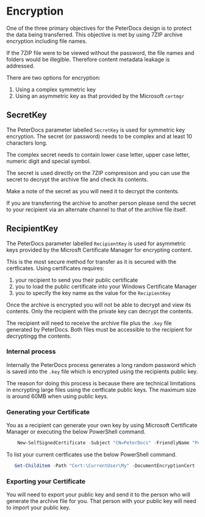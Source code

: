 # Encryption

One of the three primary objectives for the PeterDocs design is to
protect the data being transferred.  This objective is met by
using 7ZIP archive encryption including file names.

If the 7ZIP file were to be viewed without the password, the file names
and folders would be illegible.  Therefore content metadata leakage is
addressed.

There are two options for encryption:

1. Using a complex symmetric key
2. Using an asymmetric key as that provided by the Microsoft ```certmgr```

## SecretKey

The PeterDocs parameter labelled ```SecretKey``` is used for symmetric key
encryption.  The secret (or password) needs to be complex and at least
10 characters long.

The complex secret needs to contain lower case letter, upper case letter,
numeric digit and special symbol.

The secret is used directly on the 7ZIP compresison and you can use the
secret to decrypt the archive file and check its contents.

Make a note of the secret as you will need it to decrypt the contents.

If you are transferring the archive to another person please send the
secret to your recipient via an alternate channel to that of the archive
file itself.

## RecipientKey

The PeterDocs parameter labelled ```RecipientKey``` is used for asymmetric
keys provided by the Microsft Certificate Manager for encrypting content.

This is the most secure method for transfer as it is secured with the
certficates.  Using certificates requires:

1. your recipient to send you their public certificate
2. you to load the public certificate into your Windows Certificate Manager
3. you to specify the key name as the value for  the ```RecipientKey```

Once the archive is encrypted you will not be able to decrypt and view
its contents.  Only the recipient with the private key can decrypt the
contents.

The recipient will need to receive the archive file plus the ```.key```
file generated by PeterDocs.  Both files must be accessible to the
recipient for decryptingg the contents.

### Internal process

Internally the PeterDocs process generates a long random password which
is saved into the ```.key``` file which is encrypted using the recipients
public key.

The reason for doing this process is because there are technical limitations
in encrypting large files using the certficate public keys.  The maximum
size is around 60MB when using public keys.

### Generating your Certificate

You as a recipient can generate your own key by using Microsoft Certificate
Manager or executing the below PowerShell command.

```powershell
    New-SelfSignedCertificate -Subject "CN=PeterDocs" -FriendlyName "PeterDocs"  -KeyDescription "Encryption key for PeterDocs data encipherment" -CertStoreLocation "Cert:\CurrentUser\My" -KeyUsage KeyEncipherment,DataEncipherment, KeyAgreement -Type DocumentEncryptionCert
```

To list your current certficates use the below PowerShell command.

```powershell
   Get-Childitem -Path "Cert:\CurrentUser\My" -DocumentEncryptionCert     
```

### Exporting your Certificate

You will need to export your public key and send it to the person who will generate the archive
file for you.  That person with your public key will need to import your public key.
